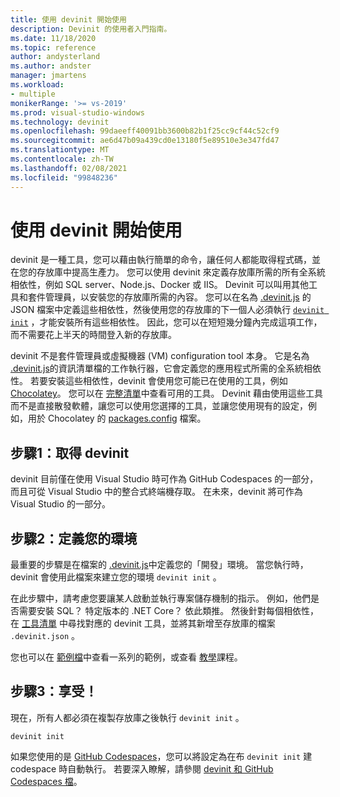 ```yaml
---
title: 使用 devinit 開始使用
description: Devinit 的使用者入門指南。
ms.date: 11/18/2020
ms.topic: reference
author: andysterland
ms.author: andster
manager: jmartens
ms.workload:
- multiple
monikerRange: '>= vs-2019'
ms.prod: visual-studio-windows
ms.technology: devinit
ms.openlocfilehash: 99daeeff40091bb3600b82b1f25cc9cf44c52cf9
ms.sourcegitcommit: ae6d47b09a439cd0e13180f5e89510e3e347fd47
ms.translationtype: MT
ms.contentlocale: zh-TW
ms.lasthandoff: 02/08/2021
ms.locfileid: "99848236"
---
```

# <a name="getting-started-with-devinit"></a>使用 devinit 開始使用

devinit 是一種工具，您可以藉由執行簡單的命令，讓任何人都能取得程式碼，並在您的存放庫中提高生產力。 您可以使用 devinit 來定義存放庫所需的所有全系統相依性，例如 SQL server、Node.js、Docker 或 IIS。 Devinit 可以叫用其他工具和套件管理員，以安裝您的存放庫所需的內容。 您可以在名為 [.devinit.js](devinit-json.md) 的 JSON 檔案中定義這些相依性，然後使用您的存放庫的下一個人必須執行 [`devinit init`](devinit-commands.md#init) ，才能安裝所有這些相依性。 因此，您可以在短短幾分鐘內完成這項工作，而不需要花上半天的時間登入新的存放庫。

devinit 不是套件管理員或虛擬機器 (VM) configuration tool 本身。 它是名為 [.devinit.js](devinit-json.md)的資訊清單檔的工作執行器，它會定義您的應用程式所需的全系統相依性。 若要安裝這些相依性，devinit 會使用您可能已在使用的工具，例如 [Chocolatey](https://chocolatey.org)。 您可以在 [完整清單](devinit-tool-list.md)中查看可用的工具。 Devinit 藉由使用這些工具而不是直接散發軟體，讓您可以使用您選擇的工具，並讓您使用現有的設定，例如，用於 Chocolatey 的 [packages.config](https://chocolatey.org/docs/commands-install#packagesconfig) 檔案。  

## <a name="step-1-get-devinit"></a>步驟1：取得 devinit

devinit 目前僅在使用 Visual Studio 時可作為 GitHub Codespaces 的一部分，而且可從 Visual Studio 中的整合式終端機存取。 在未來，devinit 將可作為 Visual Studio 的一部分。

## <a name="step-2-define-your-environment"></a>步驟2：定義您的環境

最重要的步驟是在檔案的 [.devinit.js](devinit-json.md)中定義您的「開發」環境。 當您執行時，devinit 會使用此檔案來建立您的環境 `devinit init` 。

在此步驟中，請考慮您要讓某人啟動並執行專案儲存機制的指示。 例如，他們是否需要安裝 SQL？ 特定版本的 .NET Core？ 依此類推。 然後針對每個相依性，在 [工具清單](devinit-tool-list.md) 中尋找對應的 devinit 工具，並將其新增至存放庫的檔案 `.devinit.json` 。

您也可以在 [範例檔](sample-readme.md)中查看一系列的範例，或查看 [教學](tutorial.md)課程。

## <a name="step-3-enjoy"></a>步驟3：享受！

現在，所有人都必須在複製存放庫之後執行 `devinit init` 。

```console
devinit init
```

如果您使用的是 [GitHub Codespaces](https://github.com/features/codespaces)，您可以將設定為在布 `devinit init` 建 codespace 時自動執行。 若要深入瞭解，請參閱 [devinit 和 GitHub Codespaces 檔](devinit-and-codespaces.md)。
